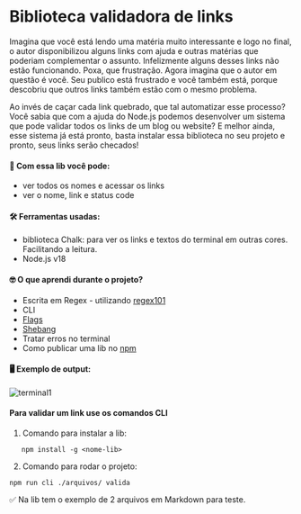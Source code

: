 # Biblioteca validadora de links

Imagina que você está lendo uma matéria muito interessante e logo no final, o autor disponibilizou alguns links com ajuda e outras matérias que poderiam complementar o assunto.
Infelizmente alguns desses links não estão funcionando. Poxa, que frustração.
Agora imagina que o autor em questão é você. Seu publico está frustrado e você também está, porque descobriu que outros links também estão com o mesmo problema.

Ao invés de caçar cada link quebrado, que tal automatizar esse processo?
Você sabia que com a ajuda do Node.js podemos desenvolver um sistema que pode validar todos os links de um blog ou website? E melhor ainda, esse sistema já está pronto, basta instalar essa biblioteca no seu projeto e pronto, seus links serão checados!

#### 📌 Com essa lib você pode:

- ver todos os nomes e acessar os links
- ver o nome, link e status code

#### 🛠️ Ferramentas usadas:

- biblioteca Chalk: para ver os links e textos do terminal em outras cores. Facilitando a leitura.
- Node.js v18

#### 🤓 O que aprendi durante o projeto?

- Escrita em Regex - utilizando [regex101](https://regex101.com/)
- CLI
- [Flags](https://docs.npmjs.com/cli/v7/commands/npm-run-script#description)
- [Shebang](https://meleu.sh/shebang/)
- Tratar erros no terminal
- Como publicar uma lib no [npm](https://www.npmjs.com/)

#### 🖥 Exemplo de output:
![terminal1](https://github.com/EricaSantos-FullStack/lib_validade_links/assets/71906862/e045d348-05af-4814-9aa6-503239bb5a44)

#### Para validar um link use os comandos CLI

1. Comando para instalar a lib:
```
   npm install -g <nome-lib>
```

2. Comando para rodar o projeto:
```
npm run cli ./arquivos/ valida
```

✅ Na lib tem o exemplo de 2 arquivos em Markdown para teste.
